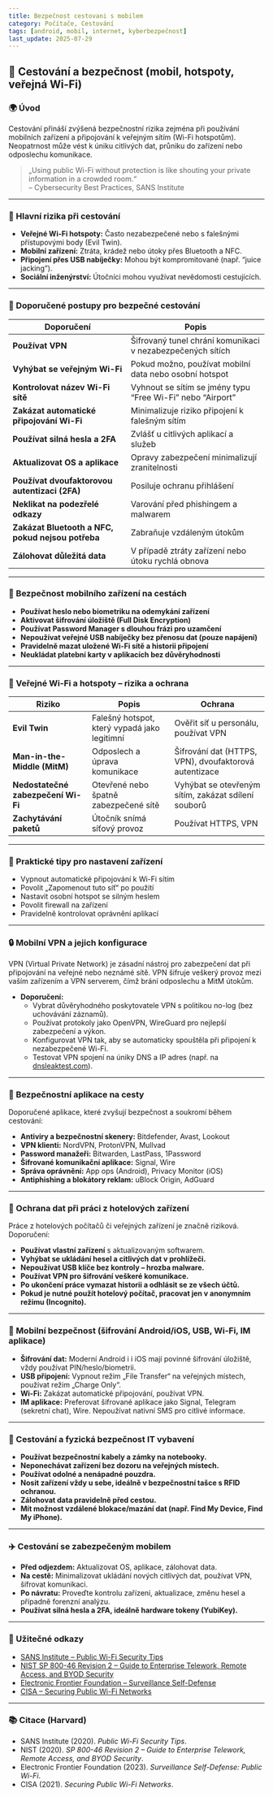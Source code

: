 ```yaml
---
title: Bezpečnost cestovani s mobilem
category: Počítače, Cestování
tags: [android, mobil, internet, kyberbezpečnost]
last_update: 2025-07-29
---
```



## 🧳 Cestování a bezpečnost (mobil, hotspoty, veřejná Wi-Fi)

### 🌍 Úvod

Cestování přináší zvýšená bezpečnostní rizika zejména při používání mobilních zařízení a připojování k veřejným sítím (Wi-Fi hotspotům). Neopatrnost může vést k úniku citlivých dat, průniku do zařízení nebo odposlechu komunikace.

> „Using public Wi-Fi without protection is like shouting your private information in a crowded room.“  
> – Cybersecurity Best Practices, SANS Institute

---

### 📌 Hlavní rizika při cestování

- **Veřejné Wi-Fi hotspoty:** Často nezabezpečené nebo s falešnými přístupovými body (Evil Twin).  
- **Mobilní zařízení:** Ztráta, krádež nebo útoky přes Bluetooth a NFC.  
- **Připojení přes USB nabíječky:** Mohou být kompromitované (např. “juice jacking”).  
- **Sociální inženýrství:** Útočníci mohou využívat nevědomosti cestujících.  

---

### 🔐 Doporučené postupy pro bezpečné cestování

| Doporučení                       | Popis                                                       |
|---------------------------------|-------------------------------------------------------------|
| **Používat VPN**                 | Šifrovaný tunel chrání komunikaci v nezabezpečených sítích  |
| **Vyhýbat se veřejným Wi-Fi**   | Pokud možno, používat mobilní data nebo osobní hotspot      |
| **Kontrolovat název Wi-Fi sítě**| Vyhnout se sítím se jmény typu “Free Wi-Fi” nebo “Airport”  |
| **Zakázat automatické připojování Wi-Fi** | Minimalizuje riziko připojení k falešným sítím         |
| **Používat silná hesla a 2FA**  | Zvlášť u citlivých aplikací a služeb                         |
| **Aktualizovat OS a aplikace**  | Opravy zabezpečení minimalizují zranitelnosti               |
| **Používat dvoufaktorovou autentizaci (2FA)** | Posiluje ochranu přihlášení                               |
| **Neklikat na podezřelé odkazy** | Varování před phishingem a malwarem                          |
| **Zakázat Bluetooth a NFC, pokud nejsou potřeba** | Zabraňuje vzdáleným útokům                                 |
| **Zálohovat důležitá data**     | V případě ztráty zařízení nebo útoku rychlá obnova           |

---

### 📱 Bezpečnost mobilního zařízení na cestách

- **Používat heslo nebo biometriku na odemykání zařízení**  
- **Aktivovat šifrování úložiště (Full Disk Encryption)**  
- **Používat Password Manager s dlouhou frázi pro uzamčení**  
- **Nepoužívat veřejné USB nabíječky bez přenosu dat (pouze napájení)**  
- **Pravidelně mazat uložené Wi-Fi sítě a historii připojení**  
- **Neukládat platební karty v aplikacích bez důvěryhodnosti**  

---

### 🔎 Veřejné Wi-Fi a hotspoty – rizika a ochrana

| Riziko                           | Popis                                                      | Ochrana                                               |
|---------------------------------|------------------------------------------------------------|-------------------------------------------------------|
| **Evil Twin**                   | Falešný hotspot, který vypadá jako legitimní              | Ověřit síť u personálu, používat VPN                   |
| **Man-in-the-Middle (MitM)**     | Odposlech a úprava komunikace                              | Šifrování dat (HTTPS, VPN), dvoufaktorová autentizace  |
| **Nedostatečné zabezpečení Wi-Fi** | Otevřené nebo špatně zabezpečené sítě                      | Vyhýbat se otevřeným sítím, zakázat sdílení souborů    |
| **Zachytávání paketů**           | Útočník snímá síťový provoz                                | Používat HTTPS, VPN                                    |

---

### 🔧 Praktické tipy pro nastavení zařízení

- Vypnout automatické připojování k Wi-Fi sítím  
- Povolit „Zapomenout tuto síť“ po použití  
- Nastavit osobní hotspot se silným heslem  
- Povolit firewall na zařízení  
- Pravidelně kontrolovat oprávnění aplikací  

---

### 🔒 Mobilní VPN a jejich konfigurace

VPN (Virtual Private Network) je zásadní nástroj pro zabezpečení dat při připojování na veřejné nebo neznámé sítě. VPN šifruje veškerý provoz mezi vaším zařízením a VPN serverem, čímž brání odposlechu a MitM útokům.

- **Doporučení:**  
  - Vybrat důvěryhodného poskytovatele VPN s politikou no-log (bez uchovávání záznamů).  
  - Používat protokoly jako OpenVPN, WireGuard pro nejlepší zabezpečení a výkon.  
  - Konfigurovat VPN tak, aby se automaticky spouštěla při připojení k nezabezpečené Wi-Fi.  
  - Testovat VPN spojení na úniky DNS a IP adres (např. na [dnsleaktest.com](https://dnsleaktest.com)).

---

### 🧰 Bezpečnostní aplikace na cesty

Doporučené aplikace, které zvyšují bezpečnost a soukromí během cestování:

- **Antiviry a bezpečnostní skenery:** Bitdefender, Avast, Lookout  
- **VPN klienti:** NordVPN, ProtonVPN, Mullvad  
- **Password manažeři:** Bitwarden, LastPass, 1Password  
- **Šifrované komunikační aplikace:** Signal, Wire  
- **Správa oprávnění:** App ops (Android), Privacy Monitor (iOS)  
- **Antiphishing a blokátory reklam:** uBlock Origin, AdGuard  

---

### 🔐 Ochrana dat při práci z hotelových zařízení

Práce z hotelových počítačů či veřejných zařízení je značně riziková. Doporučení:

- **Používat vlastní zařízení** s aktualizovaným softwarem.  
- **Vyhýbat se ukládání hesel a citlivých dat v prohlížeči.**  
- **Nepoužívat USB klíče bez kontroly – hrozba malware.**  
- **Používat VPN pro šifrování veškeré komunikace.**  
- **Po ukončení práce vymazat historii a odhlásit se ze všech účtů.**  
- **Pokud je nutné použít hotelový počítač, pracovat jen v anonymním režimu (Incognito).**

---

### 📱 Mobilní bezpečnost (šifrování Android/iOS, USB, Wi-Fi, IM aplikace)

- **Šifrování dat:** Moderní Android i i iOS mají povinné šifrování úložiště, vždy používat PIN/heslo/biometrii.  
- **USB připojení:** Vypnout režim „File Transfer“ na veřejných místech, používat režim „Charge Only“.  
- **Wi-Fi:** Zakázat automatické připojování, používat VPN.  
- **IM aplikace:** Preferovat šifrované aplikace jako Signal, Telegram (sekretní chat), Wire. Nepoužívat nativní SMS pro citlivé informace.

---

### 🧳 Cestování a fyzická bezpečnost IT vybavení

- **Používat bezpečnostní kabely a zámky na notebooky.**  
- **Neponechávat zařízení bez dozoru na veřejných místech.**  
- **Používat odolné a nenápadné pouzdra.**  
- **Nosit zařízení vždy u sebe, ideálně v bezpečnostní tašce s RFID ochranou.**  
- **Zálohovat data pravidelně před cestou.**  
- **Mít možnost vzdálené blokace/mazání dat (např. Find My Device, Find My iPhone).**

---

### ✈️ Cestování se zabezpečeným mobilem

- **Před odjezdem:** Aktualizovat OS, aplikace, zálohovat data.  
- **Na cestě:** Minimalizovat ukládání nových citlivých dat, používat VPN, šifrovat komunikaci.  
- **Po návratu:** Proveďte kontrolu zařízení, aktualizace, změnu hesel a případně forenzní analýzu.  
- **Používat silná hesla a 2FA, ideálně hardware tokeny (YubiKey).**

---

### 🔗 Užitečné odkazy

- [SANS Institute – Public Wi-Fi Security Tips](https://www.sans.org/newsletters/ouch/public-wifi/)  
- [NIST SP 800-46 Revision 2 – Guide to Enterprise Telework, Remote Access, and BYOD Security](https://nvlpubs.nist.gov/nistpubs/SpecialPublications/NIST.SP.800-46r2.pdf)  
- [Electronic Frontier Foundation – Surveillance Self-Defense](https://ssd.eff.org/en/module/public-wi-fi)  
- [CISA – Securing Public Wi-Fi Networks](https://www.cisa.gov/publication/securing-public-wi-fi-networks)  

---

### 📚 Citace (Harvard)

- SANS Institute (2020). *Public Wi-Fi Security Tips*.  
- NIST (2020). *SP 800-46 Revision 2 – Guide to Enterprise Telework, Remote Access, and BYOD Security*.  
- Electronic Frontier Foundation (2023). *Surveillance Self-Defense: Public Wi-Fi*.  
- CISA (2021). *Securing Public Wi-Fi Networks*.  
